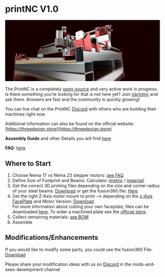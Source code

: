 # printNC V1.0
![printNC Logo](doc/src/Nema17PrintNCRender.png)

The PrintNC is a completely [open-source](https://creativecommons.org/licenses/by/4.0/) and very active work in progress. Is there something you’re looking for that is not here yet? Join [r/printnc](http://www.reddit.com/r/printnc) and ask there. Answers are fast and the community is quickly growing!

You can live chat on the PrintNC [Discord](https://discord.gg/RxzPna6) with others who are building their machines right now

Additional information can also be found on the official website: [https://threedesign.store](https://threedesign.store)

**Assembly Guide** and other Details you will find [here](doc/README.md)

**FAQ:** [here](doc/faq.md)

## Where to Start

1. Choose Nema 17 vs Nema 23 stepper motors: [see FAQ](doc/faq.md)
1. Define Size of Footprint and Beams: Calculator ([metric](https://threedesign.store/metric-frame-size-calculator/) / [imperial](https://threedesign.store/imperial-frame-size-calculator/))
1. Get the correct 3D printing files depending on the size and corner radius of your steel beams: [Download](src/) or get the fusion360 file: [Here](https://drive.google.com/open?id=1qccpafKKw5RdyNG6PrTtAz_MatO8Yz8L)
1. Get the right Z-Axis motor mount to print --> depending on the [z-Axis FacePlate](src/FacePlatesDXF) and Motor Version: [Download](src/). 
<br />For more information about cutting your own faceplate, files can be downloaded [here](https://threedesign.store/downloads/). To order a machined plate see the [official store](https://threedesign.store/store/?model_number=faceplate).
1. Collect remaining materials: [see BOM](doc/bom.md)
1. Assemble

## Modifications/Enhancements
If you would like to modify some parts, you could use the fusion360 File:
[Download](https://drive.google.com/open?id=1qccpafKKw5RdyNG6PrTtAz_MatO8Yz8L) 

Please share your modification ideas with us on [Discord](https://discord.gg/RxzPna6) in the mods-and-axes-development channel
